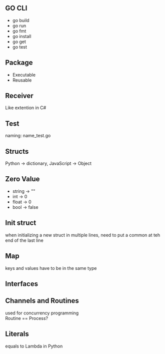 ## GO CLI
- go build
- go run
- go fmt
- go install
- go get
- go test

## Package
- Executable
- Reusable

## Receiver
Like extention in C#

## Test
naming: name_test.go

## Structs
Python -> dictionary, JavaScript -> Object

## Zero Value
- string -> ""
- int -> 0
- float -> 0
- bool -> false

## Init struct
when initializing a new struct in multiple lines, need to put a common at teh end of the last line

## Map
keys and values have to be in the same type

## Interfaces

## Channels and Routines
used for concurrency programming  
Routine == Process?

## Literals
equals to Lambda in Python